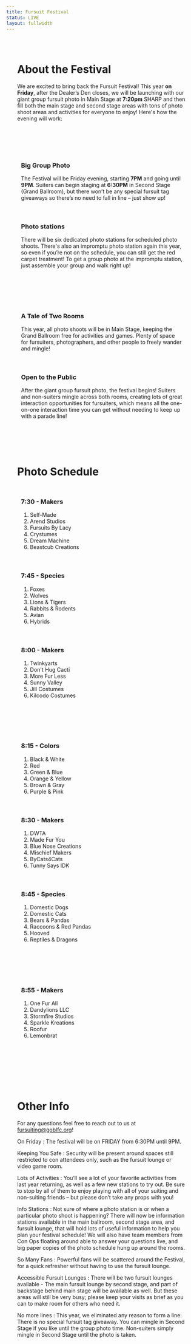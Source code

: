 ```yaml
---
title: Fursuit Festival
status: LIVE
layout: fullwidth
---
```


<div class="one-full bg-one"><div class="page-wrapper" style="padding: 3vw 3vw">

# About the Festival

We are excited to bring back the Fursuit Festival! This year **on Friday**, after the Dealer’s Den closes, we will be launching with our giant group fursuit photo in Main Stage at **7:20pm** SHARP and then fill both the main stage and second stage areas with tons of photo shoot areas and activities for everyone to enjoy! Here's how the evening will work:

</div></div>

<div class="one-full bg-two"><div class="page-wrapper" style="padding: 3vw 3vw">

<div class="one_half" style="padding:10px">

### Big Group Photo

The Festival will be Friday evening, starting **7PM** and going until **9PM**. Suiters can begin staging at **6:30PM** in Second Stage (Grand Ballroom), but there won’t be any special fursuit tag giveaways so there’s no need to fall in line – just show up!

</div>

<div class="one_half" style="padding:10px">

### Photo stations

There will be six dedicated photo stations for scheduled photo shoots. There's also an impromptu photo station again this year, so even if you’re not on the schedule, you can still get the red carpet treatment! To get a group photo at the impromptu station, just assemble your group and walk right up!

</div>

</div></div>


<div class="one-full bg-two"><div class="page-wrapper" style="padding: 3vw 3vw">

<div class="one_half" style="padding:10px">

### A Tale of Two Rooms

This year, all photo shoots will be in Main Stage, keeping the Grand Ballroom free for activities and games. Plenty of space for fursuiters, photographers, and other people to freely wander and mingle!

</div>

<div class="one_half" style="padding:10px">

### Open to the Public

After the giant group fursuit photo, the festival begins! Suiters and non-suiters mingle across both rooms, creating lots of great interaction opportunities for fursuiters, which means all the one-on-one interaction time you can get without needing to keep up with a parade line!

</div>

</div></div>

<div class="one-full bg-three"><div class="page-wrapper" style="padding: 3vw 3vw">

# Photo Schedule

<div class="one_third" style="padding:10px">

### 7:30 - Makers
<ol>
<li>Self-Made</li>
<li>Arend Studios</li>
<li>Fursuits By Lacy</li>
<li>Crystumes</li>
<li>Dream Machine</li>
<li>Beastcub Creations</li>
</ol>

</div>

<div class="one_third" style="padding:10px">

### 7:45 - Species
<ol>
<li>Foxes</li>
<li>Wolves</li>
<li>Lions & Tigers</li>
<li>Rabbits & Rodents</li>
<li>Avian</li>
<li>Hybrids</li>
</ol>

</div>

<div class="one_third" style="padding:10px">

### 8:00 - Makers
<ol>
<li>Twinkyarts</li>
<li>Don't Hug Cacti</li>
<li>More Fur Less</li>
<li>Sunny Valley</li>
<li>Jill Costumes</li>
<li>Kilcodo Costumes</li>
</ol>

</div>

</div></div>

<div class="one-full bg-three"><div class="page-wrapper" style="padding: 3vw 3vw">

<div class="one_third" style="padding:10px">

### 8:15 - Colors
<ol>
<li>Black & White</li>
<li>Red</li>
<li>Green & Blue</li>
<li>Orange & Yellow</li>
<li>Brown & Gray</li>
<li>Purple & Pink</li>
</ol>

</div>

<div class="one_third" style="padding:10px">

### 8:30 - Makers
<ol>
<li>DWTA</li>
<li>Made Fur You</li>
<li>Blue Nose Creations</li>
<li>Mischief Makers</li>
<li>ByCats4Cats</li>
<li>Tunny Says IDK</li>
</ol>

</div>

<div class="one_third" style="padding:10px">

### 8:45 - Species
<ol>
<li>Domestic Dogs</li>
<li>Domestic Cats</li>
<li>Bears & Pandas</li>
<li>Raccoons & Red Pandas</li>
<li>Hooved</li>
<li>Reptiles & Dragons</li>
</ol>

</div>

</div></div>

<div class="one-full bg-three"><div class="page-wrapper" style="padding: 3vw 3vw">

<div class="one_third" style="padding:10px">

### 8:55 - Makers
<ol>
<li>One Fur All</li>
<li>Dandylions LLC</li>
<li>Stormfire Studios</li>
<li>Sparkle Kreations</li>
<li>Roofur</li>
<li>Lemonbrat</li>
</ol>

</div>

<div class="one_third" style="padding:10px">
</div>

<div class="one_third" style="padding:10px">
</div>

</div></div>

<div class="clear"></div>

<div class="one-full bg-one"><div class="page-wrapper" style="padding: 3vw 3vw">

# Other Info

For any questions feel free to reach out to us at <a href="mailto:fursuiting@goblfc.org">fursuiting@goblfc.org</a>!

<div class="accordion-list">

On Friday
: The festival will be on FRIDAY from 6:30PM until 9PM.

Keeping You Safe
: Security will be present around spaces still restricted to con attendees only, such as the fursuit lounge or video game room.

Lots of Activities
: You’ll see a lot of your favorite activities from last year returning, as well as a few new stations to try out. Be sure to stop by all of them to enjoy playing with all of your suiting and non-suiting friends – but please don’t take any props with you!

Info Stations
: Not sure of where a photo station is or when a particular photo shoot is happening? There will now be information stations available in the main ballroom, second stage area, and fursuit lounge, that will hold lots of useful information to help you plan your festival schedule! We will also have team members from Con Ops floating around able to answer your questions live, and big paper copies of the photo schedule hung up around the rooms.

So Many Fans
: Powerful fans will be scattered around the Festival, for a quick refresher without having to use the fursuit lounge.

Accessible Fursuit Lounges
: There will be two fursuit lounges available - The main fursuit lounge by second stage, and part of backstage behind main stage will be available as well. But these areas will still be very busy; please keep your visits as brief as you can to make room for others who need it.

No more lines
: This year, we eliminated any reason to form a line: There is no special fursuit tag giveaway. You can mingle in Second Stage if you like until the group photo time. Non-suiters simply mingle in Second Stage until the photo is taken.


</div></div>

<div class="clear"></div>

